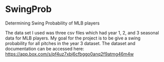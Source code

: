 # SwingProb
Determining Swing Probability of MLB players

The data set I used was three csv files which had year 1, 2, and 3 seasonal data for MLB players. My goal for the project is to be give a swing probability for all pitches in the year 3 dataset. 
The dataset and documentation can be accessed here: https://app.box.com/s/pf4uz7xbj6cfbggo0anq2f9atmg46m4w
